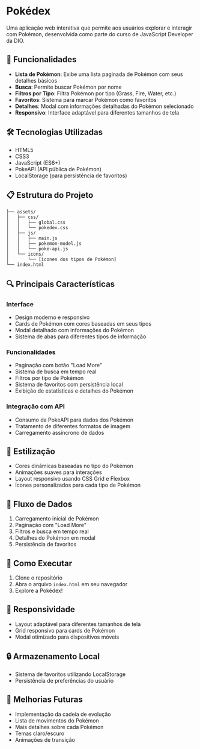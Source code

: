 # Pokédex

Uma aplicação web interativa que permite aos usuários explorar e interagir com Pokémon, desenvolvida como parte do curso de JavaScript Developer da DIO.

## 🚀 Funcionalidades

- **Lista de Pokémon**: Exibe uma lista paginada de Pokémon com seus detalhes básicos
- **Busca**: Permite buscar Pokémon por nome
- **Filtros por Tipo**: Filtra Pokémon por tipo (Grass, Fire, Water, etc.)
- **Favoritos**: Sistema para marcar Pokémon como favoritos
- **Detalhes**: Modal com informações detalhadas do Pokémon selecionado
- **Responsivo**: Interface adaptável para diferentes tamanhos de tela

## 🛠️ Tecnologias Utilizadas

- HTML5
- CSS3
- JavaScript (ES6+)
- PokeAPI (API pública de Pokémon)
- LocalStorage (para persistência de favoritos)

## 📋 Estrutura do Projeto

```
├── assets/
│   ├── css/
│   │   ├── global.css
│   │   └── pokedex.css
│   ├── js/
│   │   ├── main.js
│   │   ├── pokemon-model.js
│   │   └── poke-api.js
│   └── icons/
│       └── [ícones dos tipos de Pokémon]
└── index.html
```

## 🔍 Principais Características

### Interface

- Design moderno e responsivo
- Cards de Pokémon com cores baseadas em seus tipos
- Modal detalhado com informações do Pokémon
- Sistema de abas para diferentes tipos de informação

### Funcionalidades

- Paginação com botão "Load More"
- Sistema de busca em tempo real
- Filtros por tipo de Pokémon
- Sistema de favoritos com persistência local
- Exibição de estatísticas e detalhes do Pokémon

### Integração com API

- Consumo da PokeAPI para dados dos Pokémon
- Tratamento de diferentes formatos de imagem
- Carregamento assíncrono de dados

## 🎨 Estilização

- Cores dinâmicas baseadas no tipo do Pokémon
- Animações suaves para interações
- Layout responsivo usando CSS Grid e Flexbox
- Ícones personalizados para cada tipo de Pokémon

## 🔄 Fluxo de Dados

1. Carregamento inicial de Pokémon
2. Paginação com "Load More"
3. Filtros e busca em tempo real
4. Detalhes do Pokémon em modal
5. Persistência de favoritos

## 🚀 Como Executar

1. Clone o repositório
2. Abra o arquivo `index.html` em seu navegador
3. Explore a Pokédex!

## 📱 Responsividade

- Layout adaptável para diferentes tamanhos de tela
- Grid responsivo para cards de Pokémon
- Modal otimizado para dispositivos móveis

## 🔒 Armazenamento Local

- Sistema de favoritos utilizando LocalStorage
- Persistência de preferências do usuário

## 🎯 Melhorias Futuras

- Implementação da cadeia de evolução
- Lista de movimentos do Pokémon
- Mais detalhes sobre cada Pokémon
- Temas claro/escuro
- Animações de transição
